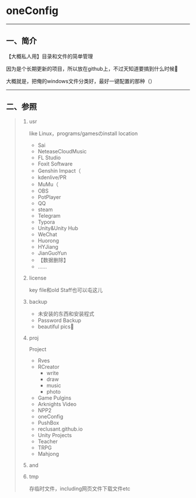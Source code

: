 # **oneConfig**



---



## 一、简介

【大概私人用】目录和文件的简单管理

因为是个长期更新的项目，所以放在github上，不过天知道要搞到什么时候🙏

大概就是，把俺的windows文件分类好，最好一键配置的那种（）



---



## 二、参照

> 1. usr
>
>    like Linux，programs/gamesのinstall location
>
>    + Sai
>    + NeteaseCloudMusic
>    + FL Studio
>    + Foxit Software
>    + Genshin Impact（
>    + kdenlive/PR
>    + MuMu（
>    + OBS
>    + PotPlayer
>    + QQ
>    + steam
>    + Telegram
>    + Typora
>    + Unity&Unity Hub
>    + WeChat
>    + Huorong
>    + HYJiang
>    + JianGuoYun
>    + 【数据删除】
>    + ……
>
> 2. license
>
>    key file和old Staff也可以屯这儿
>
> 3. backup
>
>    + 未安装的东西和安装程式
>    + Password Backup
>    + beautiful pics🤤
>
> 4. proj
>
>    Project
>
>    + Rves
>    + RCreator
>      + write
>      + draw
>      + music
>      + photo
>    + Game Pulgins
>    + Arknights Video
>    + NPP2
>    + oneConfig
>    + PushBox
>    + reclusant.github.io
>    + Unity Projects
>    + Teacher
>    + TRPG
>    + Mahjong
>
> 5. <my scholl> and <my company>
>
> 6. tmp
>
>    存临时文件，including网页文件下载文件etc
>

